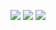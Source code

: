 ![](https://github-profile-summary-cards.vercel.app/api/cards/profile-details?username=dominoesbase&theme=github_dark)
![](http://github-profile-summary-cards.vercel.app/api/cards/repos-per-language?username=dominoesbase&theme=github_dark)
![](http://github-profile-summary-cards.vercel.app/api/cards/stats?username=dominoesbase&theme=github_dark)




